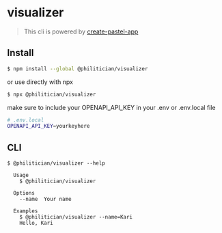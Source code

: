 # visualizer

> This cli is powered by [create-pastel-app](https://github.com/vadimdemedes/create-pastel-app)

## Install

```bash
$ npm install --global @philitician/visualizer
```

or use directly with npx

```bash
$ npx @philitician/visualizer
```

make sure to include your OPENAPI_API_KEY in your .env or .env.local file

```bash
# .env.local
OPENAPI_API_KEY=yourkeyhere
```

## CLI

```
$ @philitician/visualizer --help

  Usage
    $ @philitician/visualizer

  Options
    --name  Your name

  Examples
    $ @philitician/visualizer --name=Kari
    Hello, Kari
```
